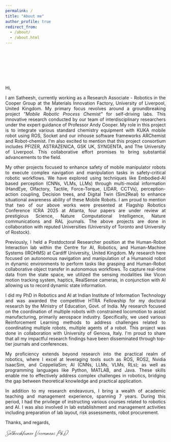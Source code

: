 ```yaml
---
permalink: /
title: "About me"
author_profile: true
redirect_from: 
  - /about/
  - /about.html
---
```

<!-- <div id="career-container" style="text-align:center; padding: 1.5rem; background: #0b0d12; color: #e9edf5; font-family: system-ui, sans-serif; border-radius: 12px; opacity:0; transform: translateY(12px);">
  <style>
    @keyframes fadeInUp {
      from { opacity: 0; transform: translateY(12px); }
      to { opacity: 1; transform: translateY(0); }
    }
    .career-statement {
      font-size: 1.1rem;
      max-width: 700px;
      margin: 0 auto;
    }
    .career-highlight {
      background-image: linear-gradient(currentColor, currentColor);
      background-position: 0 100%;
      background-repeat: no-repeat;
      background-size: 0% 2px;
      transition: background-size 0.8s ease;
      padding-bottom: 2px;
    }
    .career-statement:hover .career-highlight {
      background-size: 100% 2px;
    }
  </style>
  <p class="career-statement">
    I am actively seeking <span class="career-highlight">tenure-track opportunities in academia</span> as well as 
    <span class="career-highlight">research positions within industry</span>.
  </p>
</div>

<script>
  document.addEventListener("DOMContentLoaded", function() {
    var el = document.getElementById("career-container");
    el.style.animation = "fadeInUp 1s ease forwards";
  });
</script> -->





<!-- <div id="career-container" style="text-align:center; padding: 1.5rem; background: #0b0d12; color: #e9edf5; font-family: system-ui, sans-serif; border-radius: 12px; opacity:0; transform: translateY(12px);">
  <style>
  @keyframes fadeInScale {
  from {
    opacity: 0;
    transform: scale(0.2);
  }
  to {
    opacity: 1;
    transform: scale(1);
  }
}
    .career-statement {
      font-size: 1.1rem;
      max-width: 700px;
      margin: 0 auto;
    }
    .career-highlight {
      background-image: linear-gradient(currentColor, currentColor);
      background-position: 0 100%;
      background-repeat: no-repeat;
      background-size: 0% 2px;
      transition: background-size 0.8s ease;
      padding-bottom: 2px;
    }
    .career-statement:hover .career-highlight {
      background-size: 100% 2px;
    }
  </style>
  <p class="career-statement">
    I am actively seeking <span class="career-highlight">tenure-track opportunities in academia</span> as well as 
    <span class="career-highlight">research positions within industry</span>.
  </p>
</div>

<script>
  document.addEventListener("DOMContentLoaded", function() {
    var el = document.getElementById("career-container");
    el.style.animation = "fadeInScale 0.8s ease-out forwards";
  });
</script> -->




<div id="career-container" style="text-align:center; padding: 1.5rem; background: #0b0d12; color: #e9edf5; font-family: system-ui, sans-serif; border-radius: 12px; opacity:0; transform: translateY(12px);">
  <style>
    @keyframes fadeInOnly {
  from {
    opacity: 0;
  }
  to {
    opacity: 1;
  }
}
    .career-statement {
      font-size: 1.1rem;
      max-width: 700px;
      margin: 0 auto;
    }
    .career-highlight {
      background-image: linear-gradient(currentColor, currentColor);
      background-position: 0 100%;
      background-repeat: no-repeat;
      background-size: 0% 2px;
      transition: background-size 0.8s ease;
      padding-bottom: 2px;
    }
    .career-statement:hover .career-highlight {
      background-size: 100% 2px;
    }
  </style>
  <p class="career-statement">
    I am actively seeking <span class="career-highlight">tenure-track opportunities in academia</span> as well as 
    <span class="career-highlight">research positions within industry</span>.
  </p>
</div>

<script>
  document.addEventListener("DOMContentLoaded", function() {
    var el = document.getElementById("career-container");
    el.style.animation = "fadeInOnly 0.6s ease-out forwards";
  });
</script>


Hi, 

<p style="text-align: justify;"> I am Satheesh, currently working as a Research Associate - Robotics in the Cooper Group at the Materials Innovation Factory, University of Liverpool, United Kingdom. My primary focus revolves around a groundbreaking project <em>"Mobile Robotic Process Chemist"</em> for self-driving labs. This innovative research conducted by our team of interdisciplinary researchers under the expert guidance of Professor Andy Cooper. My role in this project is to integrate various standard chemistry equipment with KUKA mobile robot using ROS, Socket and our inhouse software frameworks ARChemist and Robot-chemist. I'm also excited to mention that this project consortium includes PFIZER, ASTRAZENICA, GSK UK, SYNGENTA, and The University of Liverpool. This collaborative effort promises to bring substantial advancements to the field.</p>

<p style="text-align: justify;"> My other projects focused to enhance safety of mobile manipulator robots to execute complex navigation and manipulation tasks in safety-critical robotic workflows. We have explored using techniques like Embodied-AI based perception (CNNs, VLMs, LLMs) through multi-modal information (HandEye, Olfactory, Tactile, Force-Torque, LIDAR, CCTVs), perception-action coupling, Decision trees, and Digital Twin (Sim2Real) to enhance situational awareness ability of these Mobile Robots. I am proud to mention that two of our above works were presented at Flagship Robotics Conference ICRA 2025 at Atlanta, four papers are under review at prestigious Science, Nature Computational Intelligence, Nature communications and RAL journals. The above projects are done in collaboration with reputed Universities (University of Toronto and University of Rostock).</p>

<p style="text-align: justify;"> Previously, I held a Postdoctoral Researcher position at the Human-Robot Interaction lab within the Centre for AI, Robotics, and Human-Machine Systems (IROHMS) at Cardiff University, United Kingdom. My research here focused on autonomous navigation and manipulation of a Humanoid robot in dynamic environments to perform tasks like grasping and Human-Robot collaborative object transfer in autonomous workflows. To capture real-time data from the state space, we utilized the sensing modalities like Vicon motion tracking system, haptics, RealSense cameras, in conjunction with AI allowing us to record dynamic state information. </p>

<p style="text-align: justify;"> I did my PhD in Robotics and AI at Indian Institute of Information Technology and was awarded the competitive HTRA Fellowship for my doctoral research by the Ministry of Education, Govt. of India. My research focused on the coordination of multiple robots with constrained locomotion to assist manufacturing, primarily aerospace industry. Specifically, we used various Reinforcement Learning methods to address challenges related to coordinating multiple robots, multiple agents of a robot. This project was done in collaboration with University of Genova, Italy. I'm proud to share that all my impactful research findings have been disseminated through top-tier journals and conferences.</p>

<p style="text-align: justify;"> My proficiency extends beyond research into the practical realm of robotics, where I excel at leveraging tools such as ROS, ROS2, Nvidia IsaacSim, and CoppeliaSim; AI (CNNs, LLMs, VLMs, RLs); as well as programming languages like Python, MATLAB, and Java. These skills enable me to effectively address complex challenges in robotics, bridging the gap between theoretical knowledge and practical application.</p>

<p style="text-align: justify;"> In addition to my research endeavours, I bring a wealth of academic teaching and management experience, spanning 7 years. During this period, I had the privilege of instructing various courses related to robotics and AI. I was also involved in lab establishment and management activities including preparation of lab layout, risk assessments, robot procurement.</p>


<!-- My career aspiration is to become an expert in the field of Robotics & AI. I firmly believe that securing this Lectureship position at a reputed institution like University of York would significantly enhance my technical and professional capabilities, ultimately involve in state-of-the-art robotics research. I am genuinely enthusiastic about this opportunity and would be immensely grateful for the chance to engage in a discussion regarding how my experience and proficiency in robotics research can complement the requirements of this position. My curriculum vitae, which includes a comprehensive list of my publications, is attached with the application for your kind consideration.  -->

Thanks, and regards,

<img src="/images/sign.png" alt="Handwritten signature of Satheeshkumar in blue ink, displayed on a white background. The signature appears formal and confident, with smooth flowing lines. No additional text or objects are present in the image." style="max-width: 40%; height: auto;">
